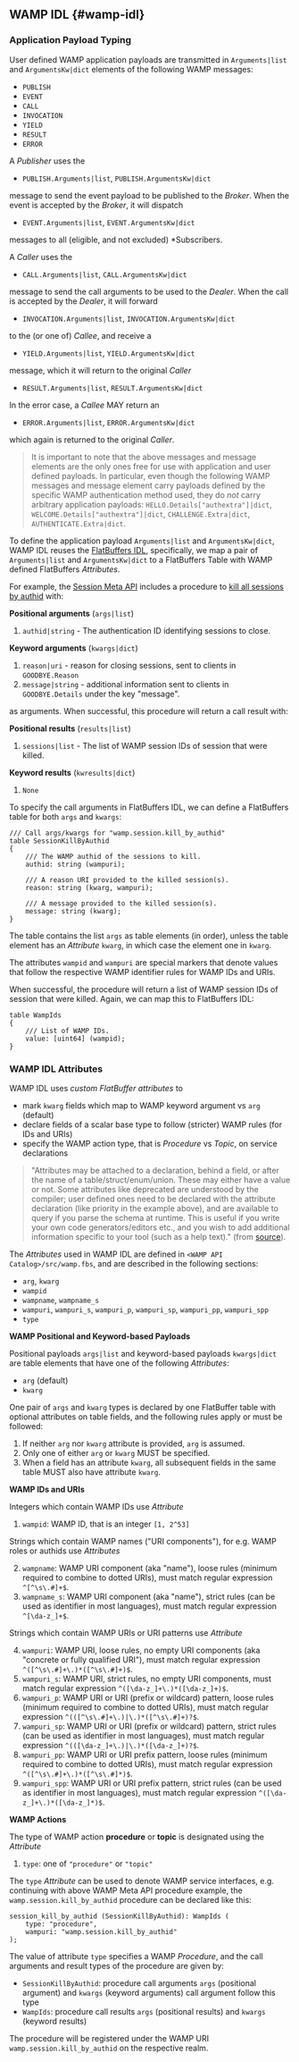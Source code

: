 ## WAMP IDL {#wamp-idl}

### Application Payload Typing

User defined WAMP application payloads are transmitted in `Arguments|list` and `ArgumentsKw|dict` elements of the following WAMP messages:

* `PUBLISH`
* `EVENT`
* `CALL`
* `INVOCATION`
* `YIELD`
* `RESULT`
* `ERROR`

A *Publisher* uses the

* `PUBLISH.Arguments|list`, `PUBLISH.ArgumentsKw|dict`

message to send the event payload to be published to the *Broker*. When the event is accepted by the *Broker*, it will dispatch

* `EVENT.Arguments|list`, `EVENT.ArgumentsKw|dict`

messages to all (eligible, and not excluded) *Subscribers.

A *Caller* uses the

* `CALL.Arguments|list`, `CALL.ArgumentsKw|dict`

message to send the call arguments to be used to the *Dealer*. When the call is accepted by the *Dealer*, it will forward

* `INVOCATION.Arguments|list`, `INVOCATION.ArgumentsKw|dict`

to the (or one of) *Callee*, and receive a

* `YIELD.Arguments|list`, `YIELD.ArgumentsKw|dict`

message, which it will return to the original *Caller*

* `RESULT.Arguments|list`, `RESULT.ArgumentsKw|dict`

In the error case, a *Callee* MAY return an

* `ERROR.Arguments|list`, `ERROR.ArgumentsKw|dict`

which again is returned to the original *Caller*.

> It is important to note that the above messages and message elements are the only ones free for use with application and user defined payloads. In particular, even though the following WAMP messages and message element carry payloads defined by the specific WAMP authentication method used, they do *not* carry arbitrary application payloads: `HELLO.Details["authextra"]|dict`, `WELCOME.Details["authextra"]|dict`, `CHALLENGE.Extra|dict`, `AUTHENTICATE.Extra|dict`.

To define the application payload `Arguments|list` and `ArgumentsKw|dict`, WAMP IDL reuses the [FlatBuffers IDL](https://google.github.io/flatbuffers/md__schemas.html), specifically, we map a pair of `Arguments|list` and `ArgumentsKw|dict` to a FlatBuffers Table with WAMP defined FlatBuffers *Attributes*.

For example, the [Session Meta API]({#session-metapi}) includes a procedure to [kill all sessions by authid](#name-wampsessionkill_by_authid) with:

**Positional arguments** (`args|list`)

1. `authid|string` - The authentication ID identifying sessions to close.

**Keyword arguments** (`kwargs|dict`)

1. `reason|uri` - reason for closing sessions, sent to clients in `GOODBYE.Reason`
2. `message|string` - additional information sent to clients in `GOODBYE.Details` under the key "message".

as arguments. When successful, this procedure will return a call result with:

**Positional results** (`results|list`)

1. `sessions|list` - The list of WAMP session IDs of session that were killed.

**Keyword results** (`kwresults|dict`)

1. `None`

To specify the call arguments in FlatBuffers IDL, we can define a FlatBuffers table for both `args` and `kwargs`:

```flatbuffers
/// Call args/kwargs for "wamp.session.kill_by_authid"
table SessionKillByAuthid
{
    /// The WAMP authid of the sessions to kill.
    authid: string (wampuri);

    /// A reason URI provided to the killed session(s).
    reason: string (kwarg, wampuri);

    /// A message provided to the killed session(s).
    message: string (kwarg);
}
```

The table contains the list `args` as table elements (in order), unless the table element has an *Attribute* `kwarg`, in which case the element one in `kwarg`.

The attributes `wampid` and `wampuri` are special markers that denote values that follow the respective WAMP identifier rules for WAMP IDs and URIs.

When successful, the procedure will return a list of WAMP session IDs of session that were killed. Again, we can map this to FlatBuffers IDL:

```flatbuffers
table WampIds
{
    /// List of WAMP IDs.
    value: [uint64] (wampid);
}
```

### WAMP IDL Attributes

WAMP IDL uses *custom FlatBuffer attributes* to

* mark `kwarg` fields which map to WAMP keyword argument vs `arg` (default)
* declare fields of a scalar base type to follow (stricter) WAMP rules (for IDs and URIs)
* specify the WAMP action type, that is *Procedure* vs *Topic*, on service declarations

> "Attributes may be attached to a declaration, behind a field, or after the name of a table/struct/enum/union. These may either have a value or not. Some attributes like deprecated are understood by the compiler; user defined ones need to be declared with the attribute declaration (like priority in the example above), and are available to query if you parse the schema at runtime. This is useful if you write your own code generators/editors etc., and you wish to add additional information specific to your tool (such as a help text)." (from [source](https://google.github.io/flatbuffers/md__schemas.html)).

The *Attributes* used in WAMP IDL are defined in `<WAMP API Catalog>/src/wamp.fbs`, and are described in the following sections:

* `arg`, `kwarg`
* `wampid`
* `wampname`, `wampname_s`
* `wampuri`, `wampuri_s`, `wampuri_p`, `wampuri_sp`, `wampuri_pp`, `wampuri_spp`
* `type`

**WAMP Positional and Keyword-based Payloads**

Positional payloads `args|list` and keyword-based payloads `kwargs|dict` are table elements that have one of the following *Attributes*:

* `arg` (default)
* `kwarg`

One pair of `args` and `kwarg` types is declared by one FlatBuffer table with optional attributes on table fields, and the following rules apply or must be followed:

1. If neither `arg` nor `kwarg` attribute is provided, `arg` is assumed.
2. Only one of either `arg` or `kwarg` MUST be specified.
3. When a field has an attribute `kwarg`, all subsequent fields in the same table MUST also have attribute `kwarg`.

**WAMP IDs and URIs**

Integers which contain WAMP IDs use *Attribute*

1. `wampid`: WAMP ID, that is an integer `[1, 2^53]`

Strings which contain WAMP names ("URI components"), for e.g. WAMP roles or authids use *Attributes*

2. `wampname`: WAMP URI component (aka "name"), loose rules (minimum required to combine to dotted URIs), must match regular expression `^[^\s\.#]+$`.
3. `wampname_s`: WAMP URI component (aka "name"), strict rules (can be used as identifier in most languages), must match regular expression `^[\da-z_]+$`.

Strings which contain WAMP URIs or URI patterns use *Attribute*

4. `wampuri`: WAMP URI, loose rules, no empty URI components (aka "concrete or fully qualified URI"), must match regular expression `^([^\s\.#]+\.)*([^\s\.#]+)$`.
5. `wampuri_s`: WAMP URI, strict rules, no empty URI components, must match regular expression `^([\da-z_]+\.)*([\da-z_]+)$`.
6. `wampuri_p`: WAMP URI or URI (prefix or wildcard) pattern, loose rules (minimum required to combine to dotted URIs), must match regular expression `^(([^\s\.#]+\.)|\.)*([^\s\.#]+)?$`.
7. `wampuri_sp`: WAMP URI or URI (prefix or wildcard) pattern, strict rules (can be used as identifier in most languages), must match regular expression `^(([\da-z_]+\.)|\.)*([\da-z_]+)?$`.
8. `wampuri_pp`: WAMP URI or URI prefix pattern, loose rules (minimum required to combine to dotted URIs), must match regular expression `^([^\s\.#]+\.)*([^\s\.#]*)$`.
9. `wampuri_spp`: WAMP URI or URI prefix pattern, strict rules (can be used as identifier in most languages), must match regular expression `^([\da-z_]+\.)*([\da-z_]*)$`.

**WAMP Actions**

The type of WAMP action **procedure** or **topic** is designated using the *Attribute*

1. `type`: one of `"procedure"` or `"topic"`

The `type` *Attribute* can be used to denote WAMP service interfaces, e.g. continuing with above WAMP Meta API procedure example, the `wamp.session.kill_by_authid` procedure can be declared like this:

```flatbuffers
session_kill_by_authid (SessionKillByAuthid): WampIds (
    type: "procedure",
    wampuri: "wamp.session.kill_by_authid"
);
```

The value of attribute `type` specifies a WAMP *Procedure*, and the call arguments and result types of the procedure are given by:

* `SessionKillByAuthid`: procedure call arguments `args` (positional argument) and `kwargs` (keyword arguments) call argument follow this type
* `WampIds`: procedure call results `args` (positional results) and `kwargs` (keyword results)

The procedure will be registered under the WAMP URI `wamp.session.kill_by_authid` on the respective realm.
